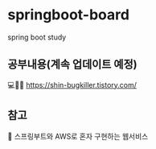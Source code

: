 # springboot-board
spring boot study

## 공부내용(계속 업데이트 예정)
💻👊🏻 https://shin-bugkiller.tistory.com/

## 참고
📘 스프링부트와 AWS로 혼자 구현하는 웹서비스 
